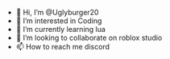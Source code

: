- 👋 Hi, I’m @Uglyburger20
- 👀 I’m interested in Coding
- 🌱 I’m currently learning lua
- 💞️ I’m looking to collaborate on roblox studio
- 📫 How to reach me discord

<!---
Uglyburger20/Uglyburger20 is a ✨ special ✨ repository because its `README.md` (this file) appears on your GitHub profile.
You can click the Preview link to take a look at your changes.
--->

